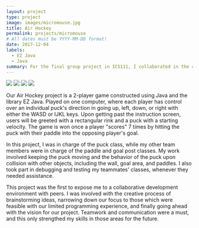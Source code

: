 ```yaml
---
layout: project
type: project
image: images/micromouse.jpg
title: Air Hockey
permalink: projects/micromouse
# All dates must be YYYY-MM-DD format!
date: 2017-12-04
labels:
  - EZ Java
  - Java
summary: For the final group project in ICS111, I collaborated in the creation of an air hockey simulation.
---
```


<div class="ui small rounded images">
  <img class="ui image" src="../images/micromouse-robot.png">
  <img class="ui image" src="../images/micromouse-robot-2.jpg">
  <img class="ui image" src="../images/micromouse.jpg">
  <img class="ui image" src="../images/micromouse-circuit.png">
</div>

Our Air Hockey project is a 2-player game constructed using Java and the library EZ Java. Played on one computer, where each player has control over an individual puck's direction in going up, left, down, or right with either the WASD or IJKL keys. Upon getting past the instruction screen, users will be greeted with a rectangular rink and a puck with a starting velocity. The game is won once a player "scores" 7 times by hitting the puck with their paddle into the opposing player's goal.

In this project, I was in charge of the puck class, while my other team members were in charge of the paddle and goal post classes. My work involved keeping the puck moving and the behavior of the puck upon collision with other objects, including the wall, goal area, and paddles. I also took part in debugging and testing my teammates' classes, whenever they needed assistance.

This project was the first to expose me to a collaborative development environment with peers. I was involved with the creative process of brainstorming ideas, narrowing down our focus to those which were feasible with our limited programming experience, and finally going ahead with the vision for our project. Teamwork and communication were a must, and this only strengthed my skills in those areas for the future.






